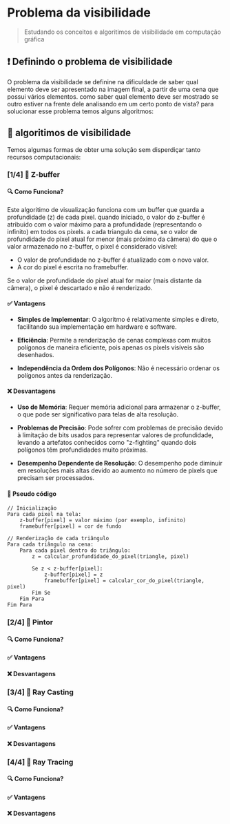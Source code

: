 # Problema da visibilidade

> Estudando os conceitos e algoritimos de visibilidade em computação gráfica

## ❗ Definindo o problema de visibilidade

O problema da visibilidade se definine na dificuldade de saber qual elemento deve ser apresentado na imagem final, a partir de uma cena que possui vários elementos. como saber qual elemento deve ser mostrado se outro estiver na frente dele analisando em um certo ponto de vista? para solucionar esse problema temos alguns algoritmos:

## 🧩 algoritimos de visibilidade

Temos algumas formas de obter uma solução sem disperdiçar tanto recursos computacionais:

### [1/4] 📌 Z-buffer

#### 🔍 Como Funciona?

Este algoritimo de visualização funciona com um buffer que guarda a profundidade (z) de cada pixel. quando iniciado, o valor do z-buffer é atribuido com o valor máximo para a profundidade (representando o infinito) em todos os pixels. a cada triangulo da cena, se o valor de profundidade do pixel atual for menor (mais próximo da câmera) do que o valor armazenado no z-buffer, o pixel é considerado visível:
 - O valor de profundidade no z-buffer é atualizado com o novo valor.
 - A cor do pixel é escrita no framebuffer.
 
Se o valor de profundidade do pixel atual for maior (mais distante da câmera), o pixel é descartado e não é renderizado.

#### ✅ Vantagens

- **Simples de Implementar**: O algoritmo é relativamente simples e direto, facilitando sua implementação em hardware e software.

- **Eficiência**: Permite a renderização de cenas complexas com muitos polígonos de maneira eficiente, pois apenas os pixels visíveis são desenhados.

- **Independência da Ordem dos Polígonos**: Não é necessário ordenar os polígonos antes da renderização.

#### ❌ Desvantagens

- **Uso de Memória**: Requer memória adicional para armazenar o z-buffer, o que pode ser significativo para telas de alta resolução.

- **Problemas de Precisão**: Pode sofrer com problemas de precisão devido à limitação de bits usados para representar valores de profundidade, levando a artefatos conhecidos como "z-fighting" quando dois polígonos têm profundidades muito próximas.

- **Desempenho Dependente de Resolução**: O desempenho pode diminuir em resoluções mais altas devido ao aumento no número de pixels que precisam ser processados.

#### 📝 Pseudo código

```
// Inicialização
Para cada pixel na tela:
    z-buffer[pixel] = valor máximo (por exemplo, infinito)
    framebuffer[pixel] = cor de fundo

// Renderização de cada triângulo
Para cada triângulo na cena:
    Para cada pixel dentro do triângulo:
        z = calcular_profundidade_do_pixel(triangle, pixel)

        Se z < z-buffer[pixel]:
            z-buffer[pixel] = z
            framebuffer[pixel] = calcular_cor_do_pixel(triangle, pixel)
        Fim Se
    Fim Para
Fim Para
```

### [2/4] 📌 Pintor

#### 🔍 Como Funciona?

#### ✅ Vantagens

#### ❌ Desvantagens

### [3/4] 📌 Ray Casting
#### 🔍 Como Funciona?

#### ✅ Vantagens

#### ❌ Desvantagens

### [4/4] 📌 Ray Tracing

#### 🔍 Como Funciona?

#### ✅ Vantagens

#### ❌ Desvantagens

